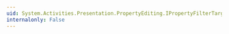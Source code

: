 ```yaml
---
uid: System.Activities.Presentation.PropertyEditing.IPropertyFilterTarget.FilterApplied
internalonly: False
---
```

